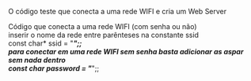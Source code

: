 O código teste que conecta a uma rede WIFI e cria um Web Server              

Código que conecta a uma rede WIFI (com senha ou não)              
 inserir o nome da rede entre parênteses na constante ssid            
const char* ssid = "**********";;                   
para conectar em uma rede WIFI sem senha basta adicionar as aspar sem nada dentro               
const char* password = "*********";;                       
